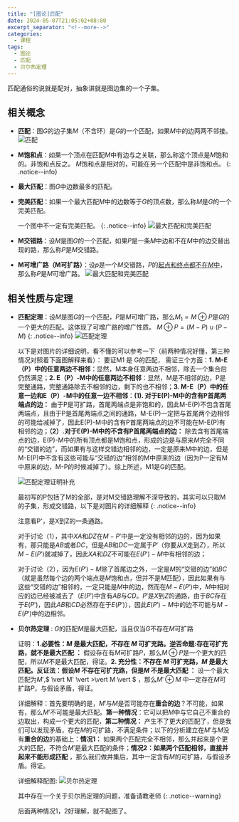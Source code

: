 ```yaml
---
title: "[图论]匹配"
date: 2024-05-07T21:05:02+08:00
excerpt_separator: "<!--more-->"
categories:
  - 课程
tags:
  - 图论
  - 匹配
  - 贝尔热定理
---
```


匹配通俗的说就是配对，抽象讲就是图边集的一个子集。
<!--more-->
## 相关概念
- **匹配**：图$G$的边子集$M$（不含环）是$G$的一个匹配，如果$M$中的边两两不邻接。
  ![匹配](/sakuramarble/assets/post-pictures/2024-05-07-[图论]匹配/匹配.png)
- **M饱和点**：如果一个顶点在匹配$M$中有边与之关联，那么称这个顶点是$M$饱和的。非饱和点反之。
  $M$饱和点是相对的，可能在另一个匹配中是非饱和点。
  {: .notice--info}
- **最大匹配**：图$G$中边数最多的匹配。
- **完美匹配**：如果一个最大匹配$M$中的边数等于$G$的顶点数，那么称$M$是$G$的一个完美匹配。
  
  一个图中不一定有完美匹配。
  {: .notice--info}
  ![最大匹配和完美匹配](/sakuramarble/assets/post-pictures/2024-05-07-[图论]匹配/最大匹配和完美匹配.png)
- **M交错路**：设$M$是图$G$的一个匹配，如果$P$是一条$M$中边和不在$M$中的边交替出现的路，那么称$P$是$M$交错路。
- **M可增广路（M可扩路）**：设$p$是一个$M$交错路，$P$的<u>起点和终点都不在$M$中</u>，那么称$P$是$M$可增广路。
  ![最大匹配和完美匹配](/sakuramarble/assets/post-pictures/2024-05-07-[图论]匹配/M交错路和M可扩路.png)

## 相关性质与定理
- **匹配定理**：设$M$是图$G$的一个匹配，$P$是$M$可增广路，那么$M_1 = M\oplus P$是$G$的一个更大的匹配。这体现了可增广路的增广性质。
  $M\oplus P = (M-P)\cup(P-M)$
  {: .notice--info}
  ![匹配定理](/sakuramarble/assets/post-pictures/2024-05-07-[图论]匹配/匹配定理.png)

  以下是对图片的详细说明，看不懂的可以参考一下（前两种情况好懂，第三种情况对照着下面图解释来看）：
  要证M1 是 G的匹配， 需证三个方面：**1. M-E（P）中的任意两边不相邻**：显然，M本身任意两边不相邻，除去一个集合后仍然满足；**2. E（P）-M中的任意两边不相邻**：显然，M是不相邻的边，P是完整通路，完整通路除去不相邻的边，剩下的也不相邻；**3. M-E（P）中的任意一边和E（P）-M中的任意一边不相邻**：**(1). 对于E(P)-M中的含有P首尾两端点的边：** 由于P是可扩路，首尾两端点是非饱和的，因此M-E(P)不包含首尾两端点，且由于P是首尾两端点之间的通路，M-E(P)一定把与首尾两个边相邻的可能给减掉了，因此E(P)-M中的含有P首尾两端点的边不可能在M-E(P)有相邻的边；**（2）.对于E(P)-M中的不含有P首尾两端点的边：** 除去含有首尾端点的边，E(P)-M中的所有顶点都是M饱和点，形成的边是与原来$M$完全不同的“交错的边”，而如果有与这样交错边相邻的边，一定是原来M中的边，但是M-E(P)中不含有这些可能与“交错的边”相邻的M中原来的边（因为P一定有M中原来的边，M-P的时候减掉了）。综上所述，M1是G的匹配。

  ![匹配定理证明补充](/sakuramarble/assets/post-pictures/2024-05-07-[图论]匹配/匹配定理证明补充.jpg)
  
  最初写的P包括了M的全部，是对M交错路理解不深导致的，其实可以只取M的子集，形成交错路，以下是对图片的详细解释
  {: .notice--info}

  注意看P'，是X到Z的一条通路。

  对于讨论（1），其中$XA$和$DZ$在$M-P'$中是一定没有相邻的边的，因为如果有，那只能是$AB$或者$DC$，但是$AB$和$DC$一定属于$P'$（你要从$X$走到$Z$），所以$M-E(P')$就减掉了，因此$XA$和$DZ$不可能在$E(P')-M$中有相邻的边；

  对于讨论（2），因为$E(P')-M$除了首尾边之外，一定是$M$的“交错的边”如$BC$（就是虽然每个边的两个端点是$M$饱和点，但并不是$M$匹配），因此如果有与这些“交错的边”相邻的，一定只能是$M$中的边，然而在$M-E(P')$中，$M$中相对应的边已经被减去了（$E(P')$中含有$AB$与$CD$。$P'$是$X$到$Z$的通路，由于$BC$存在于$E(P')$，因此$AB$和$CD$必然存在于$E(P')$），因此$E(P')-M$中的边不可能与$M-E(P')$中的边相邻。
- **贝尔热定理** : $G$的匹配$M$是最大匹配，当且仅当$G$不存在$M$可扩路
  
  证明：**1.必要性：$M$ 是最大匹配，不存在 $M$ 可扩充路。逆否命题:存在可扩充路，就不是最大匹配 ：** 假设存在有$M$可扩路$P$，那么$M\oplus P$是一个更大的匹配，所以$M$不是最大匹配，得证。**2. 充分性：不存在 $M$ 可扩充路，$M$ 是最大匹配。反证法：假设$M$ 不存在可扩充路，但是$M$ 不是最大匹配 ：** 设一个最大匹配为$M'$,$ \vert M' \vert >\vert M \vert $ ，那么$M'\oplus M$ 中一定存在$M$可扩路$P$，与假设矛盾，得证。
  

  详细解释：首先要明确的是，$M'$与$M$是否可能存在**重合的边**？不可能，如果有，那么$M'$不可能是最大匹配。**第一种情况**：它可以把$M$中与它自己不重合的边取出，构成一个更大的匹配，**第二种情况：** 产生不了更大的匹配了，但是我们可以发现矛盾，存在$M$的可扩路，不满足条件；以下的分析建立在$M'$与$M$没有**重合的边**的基础上：**情况1：** 如果两个匹配完全不相邻，那么并起来是个更大的匹配，不符合$M'$是最大匹配的条件；**情况2：如果两个匹配相邻，直接并起来不能形成匹配** ，那么我们做并集后，其中一定含有$M$的可扩路，与假设矛盾。得证。
  

  详细解释配图:
  ![贝尔热定理](/sakuramarble/assets/post-pictures/2024-05-07-[图论]匹配/贝尔热定理.jpg)
  
  其中存在一个关于贝尔热定理的问题，准备请教老师
  {: .notice--warning}

  后面两种情况1，2好理解，就不配图了。